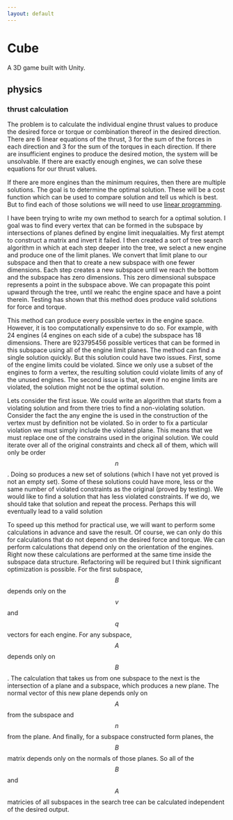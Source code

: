 ```yaml
---
layout: default
---
```


# Cube

A 3D game built with Unity.

## physics

### thrust calculation

The problem is to calculate the individual engine thrust values to produce the desired force or torque
or combination thereof in the desired direction.
There are 6 linear equations of the thrust, 3 for the sum of the forces in each direction and 3 for the sum of the torques in each direction.
If there are insufficient engines to produce the desired motion, the system will be unsolvable.
If there are exactly enough engines, we can solve these equations for our thrust values.

If there are more engines than the minimum requires, then there are multiple solutions.
The goal is to determine the optimal solution.
These will be a cost function which can be used to compare solution and tell us which is best.
But to find each of those solutions we will need to use [linear programming](/pages/encyclopedia/mathematics/linear_programming).

I have been trying to write my own method to search for a optimal solution.
I goal was to find every vertex that can be formed in the subspace by intersections of planes defined by engine limit inequalaities.
My first atempt to construct a matrix and invert it failed.
I then created a sort of tree search algorithm in which at each step deeper into the tree, we select a new engine and produce one of the limit planes.
We convert that limit plane to our subspace and then that to create a new subspace with one fewer dimensions.
Each step creates a new subspace until we reach the bottom and the subspace has zero dimensions.
This zero dimensional subspace represents a point in the subspace above.
We can propagate this point upward through the tree, until we reahc the engine space and have a point therein.
Testing has shown that this method does produce valid solutions for force and torque.

This method can produce every possible vertex in the engine space.
However, it is too computationally expensinve to do so.
For example, with 24 engines (4 engines on each side of a cube) the subspace has 18 dimensions.
There are 923795456 possible vertices that can be formed in this subspace using all of the engine limit planes.
The method can find a single solution quickly.
But this solution could have two issues.
First, some of the engine limits could be violated.
Since we only use a subset of the engines to form a vertex, the resulting solution could violate limits of any of the unused engines.
The second issue is that, even if no engine limits are violated, the solution might not be the optimal solution.

Lets consider the first issue.
We could write an algorithm that starts from a violating solution and from there tries to find a non-violating solution.
Consider the fact the any engine the is used in the construction of the vertex must by definition not be violated.
So in order to fix a particular violation we must simply include the violated plane.
This means that we must replace one of the constrains used in the original solution.
We could iterate over all of the original constraints and check all of them, which will only be order $$n$$.
Doing so produces a new set of solutions (which I have not yet proved is not an empty set).
Some of these solutions could have more, less or the same number of violated constraints as the original (proved by testing).
We would like to find a solution that has less violated constraints.
If we do, we should take that solution and repeat the process.
Perhaps this will eventually lead to a valid solution

To speed up this method for practical use, we will want to perform some calculations in advance and save the result.
Of course, we can only do this for calculations that do not depend on the desired force and torque.
We can perform calculations that depend only on the orientation of the engines.
Right now these calculations are performed at the same time inside the subspace data structure.
Refactoring will be required but I think significant optimization is possible.
For the first subspace, $$B$$ depends only on the $$v$$ and $$q$$ vectors for each engine.
For any subspace, $$A$$ depends only on $$B$$.
The calculation that takes us from one subspace to the next is the intersection of a plane and a subspace, which produces a new plane.
The normal vector of this new plane depends only on $$A$$ from the subspace and $$n$$ from the plane.
And finally, for a subspace constructed form planes, the $$B$$ matrix depends only on the normals of those planes.
So all of the $$B$$ and $$A$$ matricies of all subspaces in the search tree can be calculated independent of the desired output.











